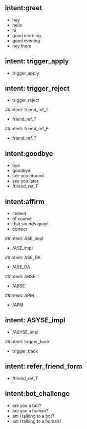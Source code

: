 ## intent:greet
- hey
- hello
- hi
- good morning
- good evening
- hey there

## intent: trigger_apply
- trigger_apply

## intent: trigger_reject
- trigger_reject

##intent: friend_ref_T
- friend_ref_T

##intent: friend_ref_F
- friend_ref_T

## intent:goodbye
- bye
- goodbye
- see you around
- see you later
- /friend_ref_F

## intent:affirm
- indeed
- of course
- that sounds good
- correct

##intent: ASE_impl
- /ASE_impl

##intent: ASE_DA
- /ASE_DA

##intent: ABSE
- /ABSE

##intent: APM
- /APM

## intent: ASYSE_impl
- /ASYSE_impl

##intent: trigger_back
- trigger_back

## intent: refer_friend_form
- /friend_ref_T

## intent:bot_challenge
- are you a bot?
- are you a human?
- am I talking to a bot?
- am I talking to a human?
